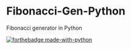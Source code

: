 # Fibonacci-Gen-Python
Fibonacci generator in Python

[![forthebadge made-with-python](http://ForTheBadge.com/images/badges/made-with-python.svg)](https://www.python.org/)
